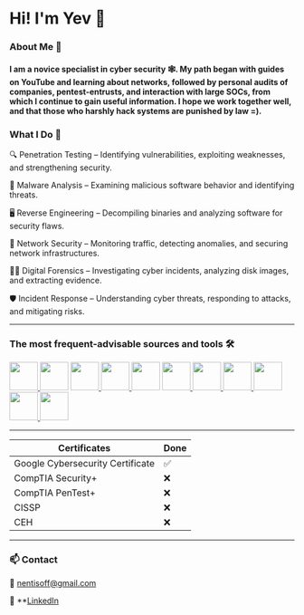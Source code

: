 # Hi! I'm Yev 🤖
### About Me 🚀
#### I am a novice specialist in cyber security 🕸️. My path began with guides on YouTube and learning about networks, followed by personal audits of companies, pentest-entrusts, and interaction with large SOCs, from which I continue to gain useful information. I hope we work together well, and that those who harshly hack systems are punished by law =).
### What I Do 🎯
🔍 Penetration Testing – Identifying vulnerabilities, exploiting weaknesses, and strengthening security.

🔬 Malware Analysis – Examining malicious software behavior and identifying threats.

🖥 Reverse Engineering – Decompiling binaries and analyzing software for security flaws.

📡 Network Security – Monitoring traffic, detecting anomalies, and securing network infrastructures.

🕵️‍♂️ Digital Forensics – Investigating cyber incidents, analyzing disk images, and extracting evidence.

🛡 Incident Response – Understanding cyber threats, responding to attacks, and mitigating risks.

---
#### 
### The most frequent-advisable sources and tools 🛠️
<a href="https://www.hackerone.com" target="_blank">
  <img src="https://github.com/user-attachments/assets/fb306afe-872a-4a94-9545-9267f0e5b964" width="50" />
</a>
<a>
  <img src="https://github.com/user-attachments/assets/8791a0be-07f4-46f1-ba98-c95b84e0d9f1" width="50" />
</a>
<a href="https://nmap.org" target="_blank">
  <img src="https://github.com/user-attachments/assets/c1d6dc17-9b33-4a4a-b1c0-3cafa73ff64b" width="50" />
</a>
<a href="https:/www.nist.gov" target="_blank">
  <img src="https://github.com/user-attachments/assets/68caee71-2037-4111-8d35-79db0423d133" width="50" />
</a>
<a>
  <img src="https://github.com/user-attachments/assets/f4b8b2af-dd8b-4a30-bd83-6d3fde6f7d37" width="50" />
</a>
<a href="https://www.wireshark.org" target="_blank">
  <img src="https://github.com/user-attachments/assets/bb15f6bb-ee19-4916-b1b2-af0204f39a82" width="50" />
</a>
<a href="https://www.kali.org" target="_blank">
  <img src="https://github.com/user-attachments/assets/abdf62d6-bffb-47b1-a753-8a050f19ede4" width="50" />
</a>
<a href="https://www.parrotsec.org" target="_blank">
  <img src="https://github.com/user-attachments/assets/48d3672f-8392-4931-a0f1-0cb209b959f3" width="50" />
</a>
<a>
  <img src="https://github.com/user-attachments/assets/03bc2f50-c389-4689-8d30-13e8a0351d74" width="50" />
</a>
<a href="https://www.metasploit.com" target="_blank">
  <img src="https://github.com/user-attachments/assets/b1894c74-e586-4c38-a35f-fe71614b085f" width="50" />
</a>
<a href="https://www.vmware.com/products/desktop-hypervisor/workstation-and-fusion" target="_blank">
  <img src="https://github.com/user-attachments/assets/1153ad0f-f662-4290-a5c8-0e91a7f8b231" width="50" />
</a>

---
| Certificates | Done |
|-------------|-------------|
| Google Cybersecurity Certificate    | ✅ |    
| CompTIA Security+ | ❌ |
| СompTIA PenTest+ | ❌ |
| CISSP | ❌ |
| CEH | ❌ |
---
### 📫 Contact

📧 nentisoff@gmail.com

🔗 **[LinkedIn](www.linkedin.com/in/yevhenii-moskalenko-681773277)

